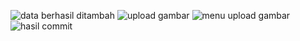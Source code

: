 ![data berhasil ditambah](https://github.com/chirax201/PEMWEB_2.1/assets/145244774/00dc984c-daf7-4987-ab2a-60c9fbaef3f3)
![upload gambar](https://github.com/chirax201/PEMWEB_2.1/assets/145244774/5c9a7377-8673-44d5-ba99-a0eca50cbab8)
![menu upload gambar](https://github.com/chirax201/PEMWEB_2.1/assets/145244774/23524346-b9ef-4f00-9ba5-4ca7009c8f47)
![hasil commit](https://github.com/chirax201/PEMWEB_2.1/assets/145244774/eef748dd-7ff4-4ba7-9c70-6eea5a5dcf18)
